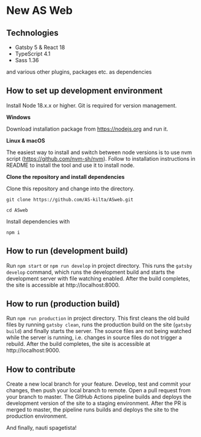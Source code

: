 # New AS Web

## Technologies

- Gatsby 5 & React 18
- TypeScript 4.1
- Sass 1.36

and various other plugins, packages etc. as dependencies

## How to set up development environment

Install Node 18.x.x or higher. Git is required for version management.

**Windows**

Download installation package from https://nodejs.org and run it.

**Linux & macOS**

The easiest way to install and switch between node versions is to use nvm script (https://github.com/nvm-sh/nvm). Follow to installation instructions in README to install the tool and use it to install node.

**Clone the repository and install dependencies**

Clone this repository and change into the directory.

```
git clone https://github.com/AS-kilta/ASweb.git

cd ASweb
```

Install dependencies with

```
npm i
```

## How to run (development build)

Run `npm start` or `npm run develop` in project directory. This runs the `gatsby develop` command, which runs the development build
and starts the development server with file watching enabled. After the build completes, the site is accessible at http://localhost:8000.

## How to run (production build)

Run `npm run production` in project directory. This first cleans the old build files by running `gatsby clean`, runs the production build on the site (`gatsby build`)
and finally starts the server. The source files are not being watched while the server is running, i.e. changes in source files do not trigger a rebuild.
After the build completes, the site is accessible at http://localhost:9000.

## How to contribute

Create a new local branch for your feature. Develop, test and commit your changes, then push your local branch to remote. Open a pull request from your branch to
master. The GitHub Actions pipeline builds and deploys the development version of the site to a staging environment. After the PR is merged to master, the pipeline runs builds and deploys the site to the production environment.

And finally, nauti spagetista!
